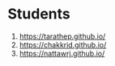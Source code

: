 # Students

1. https://tarathep.github.io/
2. https://chakkrid.github.io/
3. https://nattawrj.github.io/

